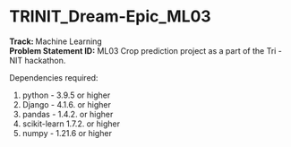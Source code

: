 # TRINIT_Dream-Epic_ML03

<b> Track: </b> Machine Learning<br>
<b> Problem Statement ID:</b> ML03
Crop prediction project as a part of the Tri - NIT hackathon.

Dependencies required:

1) python - 3.9.5 or higher
2) Django - 4.1.6. or higher
3) pandas - 1.4.2. or higher
4) scikit-learn 1.7.2. or higher
5) numpy - 1.21.6 or higher

